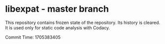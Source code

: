 # libexpat - master branch

This repository contains frozen state of the repository.
Its history is cleared. It is used only for static code
analysis with Codacy.

Commit Time: 1705383405